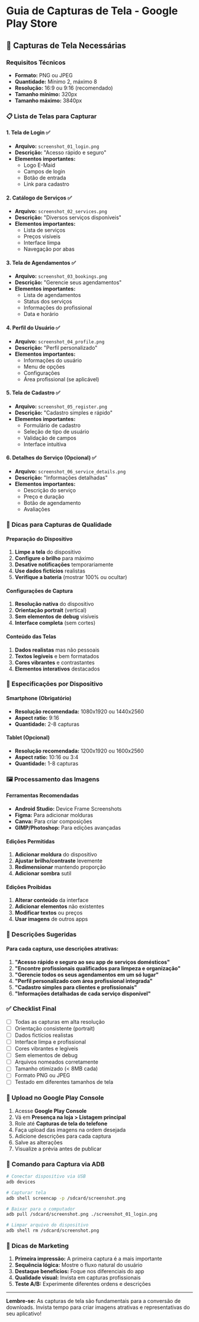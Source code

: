 # Guia de Capturas de Tela - Google Play Store

## 📱 Capturas de Tela Necessárias

### Requisitos Técnicos
- **Formato:** PNG ou JPEG
- **Quantidade:** Mínimo 2, máximo 8
- **Resolução:** 16:9 ou 9:16 (recomendado)
- **Tamanho mínimo:** 320px
- **Tamanho máximo:** 3840px

### 📋 Lista de Telas para Capturar

#### 1. Tela de Login ✅
- **Arquivo:** `screenshot_01_login.png`
- **Descrição:** "Acesso rápido e seguro"
- **Elementos importantes:**
  - Logo E-Maid
  - Campos de login
  - Botão de entrada
  - Link para cadastro

#### 2. Catálogo de Serviços ✅
- **Arquivo:** `screenshot_02_services.png`
- **Descrição:** "Diversos serviços disponíveis"
- **Elementos importantes:**
  - Lista de serviços
  - Preços visíveis
  - Interface limpa
  - Navegação por abas

#### 3. Tela de Agendamentos ✅
- **Arquivo:** `screenshot_03_bookings.png`
- **Descrição:** "Gerencie seus agendamentos"
- **Elementos importantes:**
  - Lista de agendamentos
  - Status dos serviços
  - Informações do profissional
  - Data e horário

#### 4. Perfil do Usuário ✅
- **Arquivo:** `screenshot_04_profile.png`
- **Descrição:** "Perfil personalizado"
- **Elementos importantes:**
  - Informações do usuário
  - Menu de opções
  - Configurações
  - Área profissional (se aplicável)

#### 5. Tela de Cadastro ✅
- **Arquivo:** `screenshot_05_register.png`
- **Descrição:** "Cadastro simples e rápido"
- **Elementos importantes:**
  - Formulário de cadastro
  - Seleção de tipo de usuário
  - Validação de campos
  - Interface intuitiva

#### 6. Detalhes do Serviço (Opcional) ✅
- **Arquivo:** `screenshot_06_service_details.png`
- **Descrição:** "Informações detalhadas"
- **Elementos importantes:**
  - Descrição do serviço
  - Preço e duração
  - Botão de agendamento
  - Avaliações

### 🎨 Dicas para Capturas de Qualidade

#### Preparação do Dispositivo
1. **Limpe a tela** do dispositivo
2. **Configure o brilho** para máximo
3. **Desative notificações** temporariamente
4. **Use dados fictícios** realistas
5. **Verifique a bateria** (mostrar 100% ou ocultar)

#### Configurações de Captura
1. **Resolução nativa** do dispositivo
2. **Orientação portrait** (vertical)
3. **Sem elementos de debug** visíveis
4. **Interface completa** (sem cortes)

#### Conteúdo das Telas
1. **Dados realistas** mas não pessoais
2. **Textos legíveis** e bem formatados
3. **Cores vibrantes** e contrastantes
4. **Elementos interativos** destacados

### 📐 Especificações por Dispositivo

#### Smartphone (Obrigatório)
- **Resolução recomendada:** 1080x1920 ou 1440x2560
- **Aspect ratio:** 9:16
- **Quantidade:** 2-8 capturas

#### Tablet (Opcional)
- **Resolução recomendada:** 1200x1920 ou 1600x2560
- **Aspect ratio:** 10:16 ou 3:4
- **Quantidade:** 1-8 capturas

### 🖼️ Processamento das Imagens

#### Ferramentas Recomendadas
- **Android Studio:** Device Frame Screenshots
- **Figma:** Para adicionar molduras
- **Canva:** Para criar composições
- **GIMP/Photoshop:** Para edições avançadas

#### Edições Permitidas
1. **Adicionar moldura** do dispositivo
2. **Ajustar brilho/contraste** levemente
3. **Redimensionar** mantendo proporção
4. **Adicionar sombra** sutil

#### Edições Proibidas
1. **Alterar conteúdo** da interface
2. **Adicionar elementos** não existentes
3. **Modificar textos** ou preços
4. **Usar imagens** de outros apps

### 📝 Descrições Sugeridas

#### Para cada captura, use descrições atrativas:

1. **"Acesso rápido e seguro ao seu app de serviços domésticos"**
2. **"Encontre profissionais qualificados para limpeza e organização"**
3. **"Gerencie todos os seus agendamentos em um só lugar"**
4. **"Perfil personalizado com área profissional integrada"**
5. **"Cadastro simples para clientes e profissionais"**
6. **"Informações detalhadas de cada serviço disponível"**

### ✅ Checklist Final

- [ ] Todas as capturas em alta resolução
- [ ] Orientação consistente (portrait)
- [ ] Dados fictícios realistas
- [ ] Interface limpa e profissional
- [ ] Cores vibrantes e legíveis
- [ ] Sem elementos de debug
- [ ] Arquivos nomeados corretamente
- [ ] Tamanho otimizado (< 8MB cada)
- [ ] Formato PNG ou JPEG
- [ ] Testado em diferentes tamanhos de tela

### 🚀 Upload no Google Play Console

1. Acesse **Google Play Console**
2. Vá em **Presença na loja > Listagem principal**
3. Role até **Capturas de tela do telefone**
4. Faça upload das imagens na ordem desejada
5. Adicione descrições para cada captura
6. Salve as alterações
7. Visualize a prévia antes de publicar

### 📱 Comando para Captura via ADB

```bash
# Conectar dispositivo via USB
adb devices

# Capturar tela
adb shell screencap -p /sdcard/screenshot.png

# Baixar para o computador
adb pull /sdcard/screenshot.png ./screenshot_01_login.png

# Limpar arquivo do dispositivo
adb shell rm /sdcard/screenshot.png
```

### 🎯 Dicas de Marketing

1. **Primeira impressão:** A primeira captura é a mais importante
2. **Sequência lógica:** Mostre o fluxo natural do usuário
3. **Destaque benefícios:** Foque nos diferenciais do app
4. **Qualidade visual:** Invista em capturas profissionais
5. **Teste A/B:** Experimente diferentes ordens e descrições

---

**Lembre-se:** As capturas de tela são fundamentais para a conversão de downloads. Invista tempo para criar imagens atrativas e representativas do seu aplicativo!